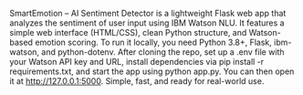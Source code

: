 SmartEmotion – AI Sentiment Detector is a lightweight Flask web app that analyzes the sentiment of user input using IBM Watson NLU. It features a simple web interface (HTML/CSS), clean Python structure, and Watson-based emotion scoring. To run it locally, you need Python 3.8+, Flask, ibm-watson, and python-dotenv. After cloning the repo, set up a .env file with your Watson API key and URL, install dependencies via pip install -r requirements.txt, and start the app using python app.py. You can then open it at http://127.0.0.1:5000. Simple, fast, and ready for real-world use.